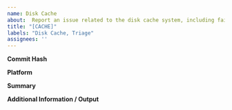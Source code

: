 ```yaml
---
name: Disk Cache
about:  Report an issue related to the disk cache system, including failure to cache, frames being set to appear at the wrong time, disk space or memory usage issues, etc.
title: "[CACHE]"
labels: "Disk Cache, Triage"
assignees: ''
---
```

**Commit Hash** <!-- 8 character string of letters/numbers in title bar (e.g. 3ea173c9) -->


**Platform**


**Summary**


**Additional Information / Output**
